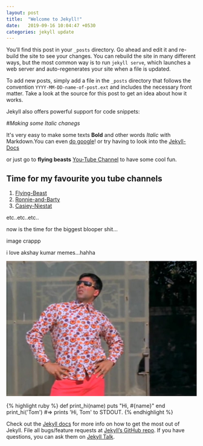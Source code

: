 ```yaml
---
layout: post
title:  "Welcome to Jekyll!"
date:   2019-09-16 10:04:47 +0530
categories: jekyll update
---
```

You’ll find this post in your `_posts` directory. Go ahead and edit it and re-build the site to see your changes. You can rebuild the site in many different ways, but the most common way is to run `jekyll serve`, which launches a web server and auto-regenerates your site when a file is updated.

To add new posts, simply add a file in the `_posts` directory that follows the convention `YYYY-MM-DD-name-of-post.ext` and includes the necessary front matter. Take a look at the source for this post to get an idea about how it works.

Jekyll also offers powerful support for code snippets:

#*Making some Italic chanegs*

It's very easy to make some texts **Bold** and other words *Italic* with Markdown.You can even [do google](https://google.com)! or try having to look into the [Jekyll-Docs][jekyll-docs]

or just go to **flying beasts** [You-Tube Channel][flying-beast] to have some cool fun.

## Time for my favourite you tube channels
1. [Flying-Beast][flying-beast]
2. [Ronnie-and-Barty][ronnie-and-barty]
3. [Casiey-Niestat][casey-niestat]

etc..etc..etc..

now is the time for the biggest blooper shit...

image crappp


i love akshay kumar memes...hahha

![Akshay-kumar](/assets/akshay.jpeg)

{% highlight ruby %}
def print_hi(name)
  puts "Hi, #{name}"
end
print_hi('Tom')
#=> prints 'Hi, Tom' to STDOUT.
{% endhighlight %}

Check out the [Jekyll docs][jekyll-docs] for more info on how to get the most out of Jekyll. File all bugs/feature requests at [Jekyll’s GitHub repo][jekyll-gh]. If you have questions, you can ask them on [Jekyll Talk][jekyll-talk].

[jekyll-docs]: https://jekyllrb.com/docs/home
[jekyll-gh]:   https://github.com/jekyll/jekyll
[jekyll-talk]: https://talk.jekyllrb.com/
[flying-beast]: https://www.youtube.com/channel/UCNSdjX4ry9fICqeObdZPAZQ
[ronnie-and-barty]: https://www.youtube.com/user/THERONNIEVOX
[casey-niestat]: https://www.youtube.com/user/caseyneistat
